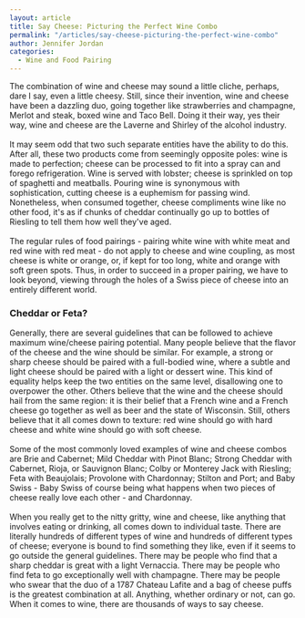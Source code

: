 ```yaml
---
layout: article
title: Say Cheese: Picturing the Perfect Wine Combo
permalink: "/articles/say-cheese-picturing-the-perfect-wine-combo"
author: Jennifer Jordan
categories:
  - Wine and Food Pairing
---
```



<p>The combination of wine and cheese may sound a little cliche, perhaps, dare I say, even a little cheesy. Still, since their invention, wine and cheese have been a dazzling duo, going together like strawberries and champagne, Merlot and steak, boxed wine and Taco Bell. Doing it their way, yes their way, wine and cheese are the Laverne and Shirley of the alcohol industry. <br>
<br>
It may seem odd that two such separate entities have the ability to do this. After all, these two products come from seemingly opposite poles: wine is made to perfection; cheese can be processed to fit into a spray can and forego refrigeration. Wine is served with lobster; cheese is sprinkled on top of spaghetti and meatballs. Pouring wine is synonymous with sophistication, cutting cheese is a euphemism for passing wind. Nonetheless, when consumed together, cheese compliments wine like no other food, it's as if chunks of cheddar continually go up to bottles of Riesling to tell them how well they've aged. <br>
<br>
The regular rules of food pairings - pairing white wine with white meat and red wine with red meat - do not apply to cheese and wine coupling, as most cheese is white or orange, or, if kept for too long, white and orange with soft green spots. Thus, in order to succeed in a proper pairing, we have to look beyond, viewing through the holes of a Swiss piece of cheese into an entirely different world.</p>
<h3>Cheddar or Feta?</h3>
<p>Generally, there are several guidelines that can be followed to achieve maximum wine/cheese pairing potential. Many people believe that the flavor of the cheese and the wine should be similar. For example, a strong or sharp cheese should be paired with a full-bodied wine, where a subtle and light cheese should be paired with a light or dessert wine. This kind of equality helps keep the two entities on the same level, disallowing one to overpower the other. Others believe that the wine and the cheese should hail from the same region: it is their belief that a French wine and a French cheese go together as well as beer and the state of Wisconsin. Still, others believe that it all comes down to texture: red wine should go with hard cheese and white wine should go with soft cheese. <br>
<br>
Some of the most commonly loved examples of wine and cheese combos are Brie and Cabernet; Mild Cheddar with Pinot Blanc; Strong Cheddar with Cabernet, Rioja, or Sauvignon Blanc; Colby or Monterey Jack with Riesling; Feta with Beaujolais; Provolone with Chardonnay; Stilton and Port; and Baby Swiss - Baby Swiss of course being what happens when two pieces of cheese really love each other - and Chardonnay. <br>
<br>
When you really get to the nitty gritty, wine and cheese, like anything that involves eating or drinking, all comes down to individual taste. There are literally hundreds of different types of wine and hundreds of different types of cheese; everyone is bound to find something they like, even if it seems to go outside the general guidelines. There may be people who find that a sharp cheddar is great with a light Vernaccia. There may be people who find feta to go exceptionally well with champagne. There may be people who swear that the duo of a 1787 Chateau Lafite and a bag of cheese puffs is the greatest combination at all. Anything, whether ordinary or not, can go. When it comes to wine, there are thousands of ways to say cheese.</p>
